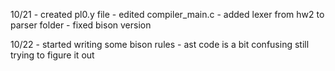 10/21 
    - created pl0.y file
    - edited compiler_main.c
    - added lexer from hw2 to parser folder
    - fixed bison version

10/22
    - started writing some bison rules
    - ast code is a bit confusing still trying to figure it out